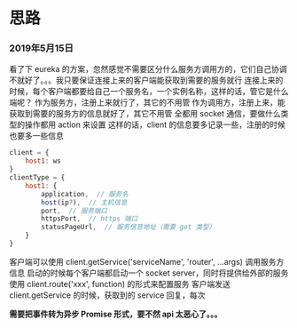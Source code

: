 
# 思路

### 2019年5月15日
看了下 eureka 的方案，忽然感觉不需要区分什么服务方调用方的，它们自己协调不就好了。。。我只要保证连接上来的客户端能获取到需要的服务就行
连接上来的时候，每个客户端都要给自己一个服务名，一个实例名称，这样的话，管它是什么端呢？
作为服务方，注册上来就行了，其它的不用管
作为调用方，注册上来，能获取到需要的服务方的信息就好了，其它不用管
全都用 socket 通信，要做什么类型的操作都用 action 来设置
这样的话，client 的信息要多记录一些，注册的时候也要多一些信息
```javascript
client = {
    host1: ws
}
clientType = {
    host1: {
        application,  // 服务名
        host(ip?),  // 主机信息
        port,  // 服务端口
        httpsPort,  // https 端口
        statusPageUrl,  // 服务信息地址（需要 get 类型）
    }
}
```
客户端可以使用 client.getService('serviceName', 'router', ...args) 调用服务方信息
启动的时候每个客户端都启动一个 socket server，同时将提供给外部的服务使用 client.route('xxx', function) 的形式来配置服务
客户端发送 client.getService 的时候，获取到的 service 回复，每次

**需要把事件转为异步 Promise 形式，要不然 api 太恶心了。。。**
